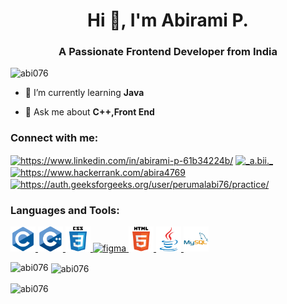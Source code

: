 <h1 align="center">Hi 👋, I'm Abirami P.</h1>
<h3 align="center">A Passionate Frontend Developer from India</h3>

<p align="left"> <img src="https://komarev.com/ghpvc/?username=abi076&label=Profile%20views&color=0e75b6&style=flat" alt="abi076" /> </p>

- 🌱 I’m currently learning **Java**

- 💬 Ask me about **C++,Front End**

<h3 align="left">Connect with me:</h3>
<p align="left">
<a href="https://linkedin.com/in/https://www.linkedin.com/in/abirami-p-61b34224b/" target="blank"><img align="center" src="https://raw.githubusercontent.com/rahuldkjain/github-profile-readme-generator/master/src/images/icons/Social/linked-in-alt.svg" alt="https://www.linkedin.com/in/abirami-p-61b34224b/" height="30" width="40" /></a>
<a href="https://instagram.com/_a.bii._" target="blank"><img align="center" src="https://raw.githubusercontent.com/rahuldkjain/github-profile-readme-generator/master/src/images/icons/Social/instagram.svg" alt="_a.bii._" height="30" width="40" /></a>
<a href="https://www.hackerrank.com/https://www.hackerrank.com/abira4769" target="blank"><img align="center" src="https://raw.githubusercontent.com/rahuldkjain/github-profile-readme-generator/master/src/images/icons/Social/hackerrank.svg" alt="https://www.hackerrank.com/abira4769" height="30" width="40" /></a>
<a href="https://auth.geeksforgeeks.org/user/https://auth.geeksforgeeks.org/user/perumalabi76/practice/" target="blank"><img align="center" src="https://raw.githubusercontent.com/rahuldkjain/github-profile-readme-generator/master/src/images/icons/Social/geeks-for-geeks.svg" alt="https://auth.geeksforgeeks.org/user/perumalabi76/practice/" height="30" width="40" /></a>
</p>

<h3 align="left">Languages and Tools:</h3>
<p align="left"> <a href="https://www.cprogramming.com/" target="_blank" rel="noreferrer"> <img src="https://raw.githubusercontent.com/devicons/devicon/master/icons/c/c-original.svg" alt="c" width="40" height="40"/> </a> <a href="https://www.w3schools.com/cpp/" target="_blank" rel="noreferrer"> <img src="https://raw.githubusercontent.com/devicons/devicon/master/icons/cplusplus/cplusplus-original.svg" alt="cplusplus" width="40" height="40"/> </a> <a href="https://www.w3schools.com/css/" target="_blank" rel="noreferrer"> <img src="https://raw.githubusercontent.com/devicons/devicon/master/icons/css3/css3-original-wordmark.svg" alt="css3" width="40" height="40"/> </a> <a href="https://www.figma.com/" target="_blank" rel="noreferrer"> <img src="https://www.vectorlogo.zone/logos/figma/figma-icon.svg" alt="figma" width="40" height="40"/> </a> <a href="https://www.w3.org/html/" target="_blank" rel="noreferrer"> <img src="https://raw.githubusercontent.com/devicons/devicon/master/icons/html5/html5-original-wordmark.svg" alt="html5" width="40" height="40"/> </a> <a href="https://www.java.com" target="_blank" rel="noreferrer"> <img src="https://raw.githubusercontent.com/devicons/devicon/master/icons/java/java-original.svg" alt="java" width="40" height="40"/> </a> <a href="https://www.mysql.com/" target="_blank" rel="noreferrer"> <img src="https://raw.githubusercontent.com/devicons/devicon/master/icons/mysql/mysql-original-wordmark.svg" alt="mysql" width="40" height="40"/> </a> </p>

<p><img align="left" src="https://github-readme-stats.vercel.app/api/top-langs?username=abi076&show_icons=true&locale=en&layout=compact" alt="abi076" /></p>

<p>&nbsp;<img align="center" src="https://github-readme-stats.vercel.app/api?username=abi076&show_icons=true&locale=en" alt="abi076" /></p>

<p><img align="center" src="https://github-readme-streak-stats.herokuapp.com/?user=abi076&" alt="abi076" /></p>

